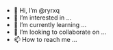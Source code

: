 - 👋 Hi, I’m @ryrxq
- 👀 I’m interested in ...
- 🌱 I’m currently learning ...
- 💞️ I’m looking to collaborate on ...
- 📫 How to reach me ...

<!---
ryrxq/ryrxq is a ✨ special ✨ repository because its `README.md` (this file) appears on your GitHub profile.
You can click the Preview link to take a look at your changes.
--->
